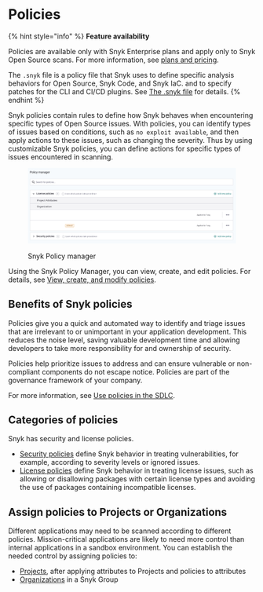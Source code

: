 # Policies

{% hint style="info" %}
**Feature availability**

Policies are available only with Snyk Enterprise plans and apply only to Snyk Open Source scans. For more information, see [plans and pricing](https://snyk.io/plans/).

The `.snyk` file is a policy file that Snyk uses to define specific analysis behaviors for Open Source, Snyk Code, and Snyk IaC. and to specify patches for the CLI and CI/CD plugins. See [The .snyk file](the-.snyk-file.md) for details.
{% endhint %}

Snyk policies contain rules to define how Snyk behaves when encountering specific types of Open Source issues. With policies, you can identify types of issues based on conditions, such as `no exploit available`, and then apply actions to these issues, such as changing the severity. Thus by using customizable Snyk policies, you can define actions for specific types of issues encountered in scanning.

<div align="left"><figure><img src="../../.gitbook/assets/image (112) (1) (1) (1) (1) (1) (1) (1) (1) (1) (1) (2) (1) (2).png" alt="Snyk Policy manager"><figcaption><p>Snyk Policy manager</p></figcaption></figure></div>

Using the Snyk Policy Manager, you can view, create, and edit policies. For details, see [View, create, and modify policies](view-create-and-modify-policies.md).

## Benefits of Snyk policies

Policies give you a quick and automated way to identify and triage issues that are irrelevant to or unimportant in your application development. This reduces the noise level, saving valuable development time and allowing developers to take more responsibility for and ownership of security.

Policies help prioritize issues to address and can ensure vulnerable or non-compliant components do not escape notice. Policies are part of the governance framework of your company.

For more information, see [Use policies in the SDLC](use-policies-in-the-sdlc.md).

## Categories of policies

Snyk has security and license policies.

* [Security policies](security-policies/) define Snyk behavior in treating vulnerabilities, for example, according to severity levels or ignored issues.
* [License policies](license-policies/) define Snyk behavior in treating license issues, such as allowing or disallowing packages with certain license types and avoiding the use of packages containing incompatible licenses.

## Assign **policies to  Projects or Organizations**

Different applications may need to be scanned according to different policies. Mission-critical applications are likely to need more control than internal applications in a sandbox environment. You can establish the needed control by assigning policies to:

* [Projects](assign-policies-to-projects.md), after applying attributes to Projects and policies to attributes
* [Organizations](assign-a-policy-to-an-organization.md) in a Snyk Group
